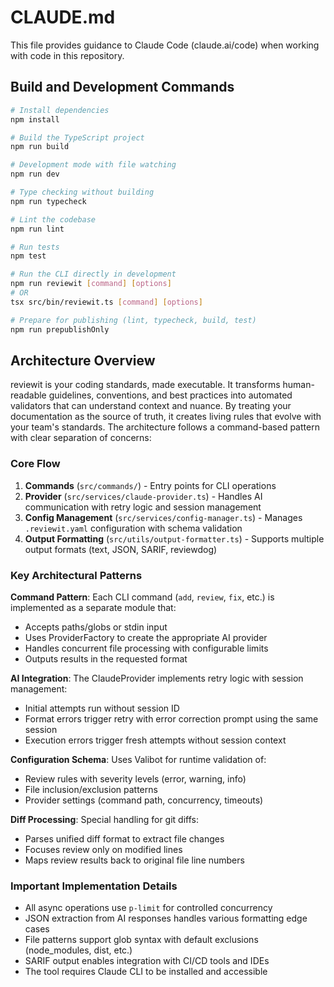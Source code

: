 # CLAUDE.md

This file provides guidance to Claude Code (claude.ai/code) when working with code in this repository.

## Build and Development Commands

```bash
# Install dependencies
npm install

# Build the TypeScript project
npm run build

# Development mode with file watching
npm run dev

# Type checking without building
npm run typecheck

# Lint the codebase
npm run lint

# Run tests
npm test

# Run the CLI directly in development
npm run reviewit [command] [options]
# OR
tsx src/bin/reviewit.ts [command] [options]

# Prepare for publishing (lint, typecheck, build, test)
npm run prepublishOnly
```

## Architecture Overview

reviewit is your coding standards, made executable. It transforms human-readable guidelines, conventions, and best practices into automated validators that can understand context and nuance. By treating your documentation as the source of truth, it creates living rules that evolve with your team's standards. The architecture follows a command-based pattern with clear separation of concerns:

### Core Flow
1. **Commands** (`src/commands/`) - Entry points for CLI operations
2. **Provider** (`src/services/claude-provider.ts`) - Handles AI communication with retry logic and session management
3. **Config Management** (`src/services/config-manager.ts`) - Manages `.reviewit.yaml` configuration with schema validation
4. **Output Formatting** (`src/utils/output-formatter.ts`) - Supports multiple output formats (text, JSON, SARIF, reviewdog)

### Key Architectural Patterns

**Command Pattern**: Each CLI command (`add`, `review`, `fix`, etc.) is implemented as a separate module that:
- Accepts paths/globs or stdin input
- Uses ProviderFactory to create the appropriate AI provider
- Handles concurrent file processing with configurable limits
- Outputs results in the requested format

**AI Integration**: The ClaudeProvider implements retry logic with session management:
- Initial attempts run without session ID
- Format errors trigger retry with error correction prompt using the same session
- Execution errors trigger fresh attempts without session context

**Configuration Schema**: Uses Valibot for runtime validation of:
- Review rules with severity levels (error, warning, info)
- File inclusion/exclusion patterns
- Provider settings (command path, concurrency, timeouts)

**Diff Processing**: Special handling for git diffs:
- Parses unified diff format to extract file changes
- Focuses review only on modified lines
- Maps review results back to original file line numbers

### Important Implementation Details

- All async operations use `p-limit` for controlled concurrency
- JSON extraction from AI responses handles various formatting edge cases
- File patterns support glob syntax with default exclusions (node_modules, dist, etc.)
- SARIF output enables integration with CI/CD tools and IDEs
- The tool requires Claude CLI to be installed and accessible